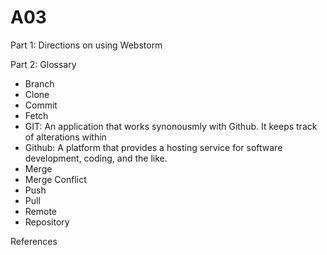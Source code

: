 # A03

Part 1: Directions on using Webstorm

Part 2: Glossary
- Branch
- Clone
- Commit
- Fetch
- GIT: An application that works synonousmly with Github. It keeps track of alterations within 
- Github: A platform that provides a hosting service for software development, coding, and the like.
- Merge
- Merge Conflict
- Push
- Pull
- Remote
- Repository

References
